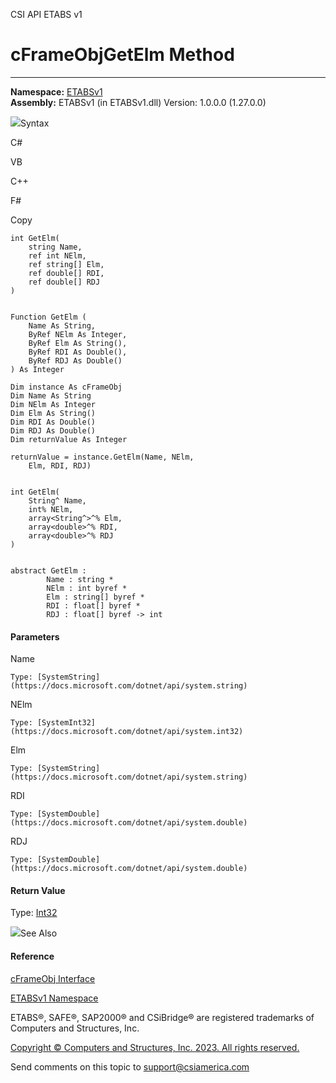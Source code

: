 ﻿

CSI API ETABS v1

# cFrameObjGetElm Method  
  
---  
  
**Namespace:** [ETABSv1](2780f1b8-2033-5289-2298-1cdb2a7508d9.htm)  
**Assembly:** ETABSv1 (in ETABSv1.dll) Version: 1.0.0.0 (1.27.0.0)

![](../icons/SectionExpanded.png)Syntax

C#

VB

C++

F#

Copy

    
    
    int GetElm(
    	string Name,
    	ref int NElm,
    	ref string[] Elm,
    	ref double[] RDI,
    	ref double[] RDJ
    )
    
    
    Function GetElm ( 
    	Name As String,
    	ByRef NElm As Integer,
    	ByRef Elm As String(),
    	ByRef RDI As Double(),
    	ByRef RDJ As Double()
    ) As Integer
    
    Dim instance As cFrameObj
    Dim Name As String
    Dim NElm As Integer
    Dim Elm As String()
    Dim RDI As Double()
    Dim RDJ As Double()
    Dim returnValue As Integer
    
    returnValue = instance.GetElm(Name, NElm, 
    	Elm, RDI, RDJ)
    
    
    int GetElm(
    	String^ Name, 
    	int% NElm, 
    	array<String^>^% Elm, 
    	array<double>^% RDI, 
    	array<double>^% RDJ
    )
    
    
    abstract GetElm : 
            Name : string * 
            NElm : int byref * 
            Elm : string[] byref * 
            RDI : float[] byref * 
            RDJ : float[] byref -> int 
    

#### Parameters

Name

    Type: [SystemString](https://docs.microsoft.com/dotnet/api/system.string)  

NElm

    Type: [SystemInt32](https://docs.microsoft.com/dotnet/api/system.int32)  

Elm

    Type: [SystemString](https://docs.microsoft.com/dotnet/api/system.string)  

RDI

    Type: [SystemDouble](https://docs.microsoft.com/dotnet/api/system.double)  

RDJ

    Type: [SystemDouble](https://docs.microsoft.com/dotnet/api/system.double)  

#### Return Value

Type: [Int32](https://docs.microsoft.com/dotnet/api/system.int32)

![](../icons/SectionExpanded.png)See Also

#### Reference

[cFrameObj Interface](d5342667-2977-9fdc-9769-e4e2becc0803.htm)

[ETABSv1 Namespace](2780f1b8-2033-5289-2298-1cdb2a7508d9.htm)

ETABS®, SAFE®, SAP2000® and CSiBridge® are registered trademarks of Computers
and Structures, Inc.  

[Copyright © Computers and Structures, Inc. 2023. All rights
reserved.](http://www.csiamerica.com)

Send comments on this topic to
[support@csiamerica.com](mailto:support%40csiamerica.com?Subject=CSI%20API%20ETABS%20v1)

